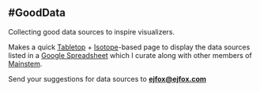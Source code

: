 #GoodData
---

Collecting good data sources to inspire visualizers.

Makes a quick [Tabletop](https://github.com/jsoma/tabletop) + [Isotope](http://isotope.metafizzy.co/index.html)-based page to display the data sources listed in a [Google Spreadsheet](https://docs.google.com/spreadsheet/ccc?key=0ApAkxBfw1JT4dEphMEpZM051NlM3RUlfTlRwcUtENlE) which I curate along with other members of [Mainstem](http://mainstem.org).

Send your suggestions for data sources to **ejfox@ejfox.com**
